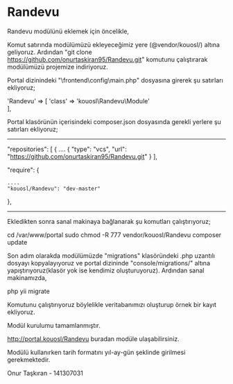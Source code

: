 # Randevu

Randevu modülünü eklemek için öncelikle,

Komut satırında modülümüzü ekleyeceğimiz yere (@vendor/kouosl/) altına geliyoruz.
Ardından "git clone https://github.com/onurtaskiran95/Randevu.git" komutunu çalıştırarak modülümüzü projemize indiriyoruz.

Portal dizinindeki "\frontend\config\main.php" dosyasına girerek şu satırları ekliyoruz;

'Randevu' => [
            'class' => 'kouosl\Randevu\Module'  
        ],

Portal klasörünün içerisindeki composer.json dosyasında gerekli yerlere şu satırları ekliyoruz;

------------------------------------------

"repositories": [
    {
        ....
        {
            "type": "vcs",
            "url": "https://github.com/onurtaskiran95/Randevu.git"
        }
],



"require": {
     
    ....   
    "kouosl/Randevu": "dev-master"
},

------------------------------------------

Ekledikten sonra sanal makinaya bağlanarak şu komutları çalıştırıyoruz;

cd /var/www/portal
sudo chmod -R 777 vendor/kouosl/Randevu
composer update

Son adım olarakda modülümüzde "migrations" klasöründeki .php uzantılı dosyayı kopyalayıyoruz ve portal dizininde "console/migrations/" altına yapıştırıyoruz(klasör yok ise kendimiz oluşturuyoruz).
Ardından sanal makinamızda,

 php yii migrate
 
Komutunu çalıştırıyoruz böylelikle veritabanımızı oluşturup örnek bir kayıt ekliyoruz. 

Modül kurulumu tamamlanmıştır.

http://portal.kouosl/Randevu buradan modüle ulaşabilirsiniz.

Modülü kullanırken tarih formatını yıl-ay-gün şeklinde girilmesi gerekmektedir.


Onur Taşkıran - 141307031

